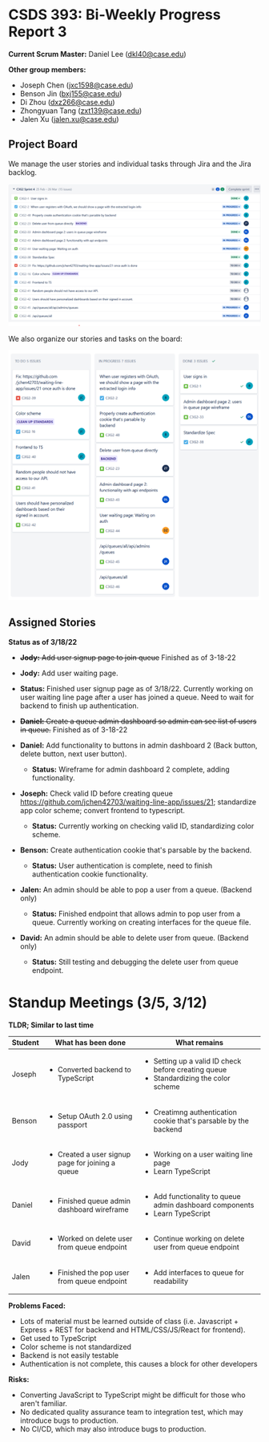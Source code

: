 # CSDS 393: Bi-Weekly Progress Report 3

**Current Scrum Master:** Daniel Lee (dkl40@case.edu)

**Other group members:**

- Joseph Chen (jxc1598@case.edu)
- Benson Jin (bxj155@case.edu)
- Di Zhou (dxz266@case.edu)
- Zhongyuan Tang (zxt139@case.edu)
- Jalen Xu (jalen.xu@case.edu)

## Project Board

We manage the user stories and individual tasks through Jira and the Jira backlog.

![](images/backlog-3-18-22.png)

We also organize our stories and tasks on the board:

![](images/board-3-18-22.png)

## Assigned Stories

**Status as of 3/18/22**

- ~~**Jody:** Add user signup page to join queue~~
  Finished as of 3-18-22
- **Jody:** Add user waiting page.
- **Status:** Finished user signup page as of 3/18/22. Currently working on user waiting line page after a user has joined a queue. Need to wait for backend to finish up authentication.

- ~~**Daniel:** Create a queue admin dashboard so admin can see list of users in queue.~~
  Finished as of 3-18-22
- **Daniel:** Add functionality to buttons in admin dashboard 2 (Back button, delete button, next user button).
  - **Status:** Wireframe for admin dashboard 2 complete, adding functionality.
- **Joseph:** Check valid ID before creating queue https://github.com/jchen42703/waiting-line-app/issues/21; standardize app color scheme; convert frontend to typescript.
  - **Status:** Currently working on checking valid ID, standardizing color scheme.
- **Benson:** Create authentication cookie that's parsable by the backend.

  - **Status:** User authentication is complete, need to finish authentication cookie functionality.

- **Jalen:** An admin should be able to pop a user from a queue. (Backend only)
  - **Status:** Finished endpoint that allows admin to pop user from a queue. Currently working on creating interfaces for the queue file.
- **David:** An admin should be able to delete user from queue. (Backend only)
  - **Status:** Still testing and debugging the delete user from queue endpoint.

# Standup Meetings (3/5, 3/12)

**TLDR; Similar to last time**

| Student | What has been done                                               | What remains                                                                                               |
| ------- | ---------------------------------------------------------------- | ---------------------------------------------------------------------------------------------------------- |
| Joseph  | <ul><li>Converted backend to TypeScript</li></ul>                | <ul><li>Setting up a valid ID check before creating queue</li><li>Standardizing the color scheme</li></ul> |
| Benson  | <ul><li>Setup OAuth 2.0 using passport</li></ul>                 | <ul><li>Creatimng authentication cookie that's parsable by the backend</li></ul>                           |
| Jody    | <ul><li>Created a user signup page for joining a queue</li></ul> | <ul><li>Working on a user waiting line page</li><li>Learn TypeScript</li></ul>                             |
| Daniel  | <ul><li>Finished queue admin dashboard wireframe</li></ul>       | <ul><li>Add functionality to queue admin dashboard components </li><li>Learn TypeScript</li> </ul>         |
| David   | <ul><li>Worked on delete user from queue endpoint</li></ul>      | <ul><li>Continue working on delete user from queue endpoint</li></ul>                                      |
| Jalen   | <ul><li>Finished the pop user from queue endpoint</li></ul>      | <ul><li>Add interfaces to queue for readability </li></ul>                                                 |

**Problems Faced:**

- Lots of material must be learned outside of class (i.e. Javascript + Express + REST for backend and HTML/CSS/JS/React for frontend).
- Get used to TypeScript
- Color scheme is not standardized
- Backend is not easily testable
- Authentication is not complete, this causes a block for other developers

**Risks:**

- Converting JavaScript to TypeScript might be difficult for those who aren't familiar.
- No dedicated quality assurance team to integration test, which may introduce bugs to production.
- No CI/CD, which may also introduce bugs to production.
